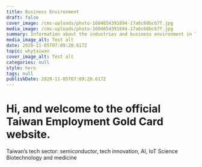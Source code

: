 ```yaml
---
title: Business Environment
draft: false
cover_image: /cms-uploads/photo-1604854391694-17a6c60bc67f.jpg
media_image: /cms-uploads/photo-1604854391694-17a6c60bc67f.jpg
summary: Information about the industries and business environment in Taiwan.
media_image_alt: Test alt
date: 2020-11-05T07:09:20.617Z
topic: whytaiwan
cover_image_alt: Test alt
categories: null
style: hero
tags: null
publishDate: 2020-11-05T07:09:20.617Z
---
```


# Hi, and welcome to the official Taiwan Employment Gold Card website.

Taiwan’s tech sector: semiconductor, tech innovation, AI, IoT
Science
Biotechnology and medicine 

